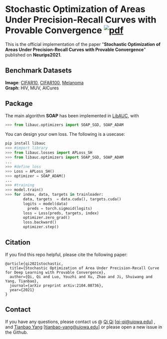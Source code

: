 # Stochastic Optimization of Areas Under Precision-Recall Curves with Provable Convergence [![pdf](https://img.shields.io/badge/Arxiv-pdf-orange.svg?style=flat)](https://arxiv.org/pdf/2104.08736.pdf)

This is the official implementation of the paper "**Stochastic Optimization of Areas Under Precision-Recall Curves with Provable Convergence**" published on **Neurips2021**. 


Benchmark Datasets
---------
**Image**: [CIFAR10](https://www.cs.toronto.edu/~kriz/cifar.html), [CIFAR100](https://www.cs.toronto.edu/~kriz/cifar.html), [Melanoma](https://www.kaggle.com/c/siim-isic-melanoma-classification/data) \
**Graph**: HIV, MUV, AICures

Package
----------
The main algorithm **SOAP** has been implemented in [LibAUC](https://github.com/Optimization-AI/LibAUC/), with 
```python
>>> from libauc.optimizers import SOAP_SGD, SOAP_ADAM
```
You can design your own loss. The following is a usecase:
```python
pip install libauc
>>> #import library
>>> from libauc.losses import APLoss_SH
>>> from libauc.optimizers import SOAP_SGD, SOAP_ADAM
...
>>> #define loss
>>> Loss = APLoss_SH()
>>> optimizer = SOAP_ADAM()
...
>>> #training
>>> model.train()
>>> for index, data, targets in trainloader:
        data, targets  = data.cuda(), targets.cuda()
        logits = model(data)
	      preds = torch.sigmoid(logits)
        loss = Loss(preds, targets, index)
        optimizer.zero_grad()
        loss.backward()
        optimizer.step()
```




Citation
---------
If you find this repo helpful, please cite the following paper:
```
@article{qi2021stochastic,
  title={Stochastic Optimization of Area Under Precision-Recall Curve for Deep Learning with Provable Convergence},
  author={Qi, Qi and Luo, Youzhi and Xu, Zhao and Ji, Shuiwang and Yang, Tianbao},
  journal={arXiv preprint arXiv:2104.08736},
  year={2021}
}
```

Contact
----------
If you have any questions, please contact us @ [Qi Qi](https://qiqi-helloworld.github.io/) [qi-qi@uiowa.edu] , and [Tianbao Yang](https://homepage.cs.uiowa.edu/~tyng/) [tianbao-yang@uiowa.edu] or please open a new issue in the Github. 
